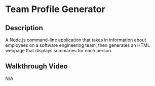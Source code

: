 # Team Profile Generator

## Description

A Node.js command-line application that takes in information about employees on a software engineering team, then generates an HTML webpage that displays summaries for each person.

## Walkthrough Video

N/A


